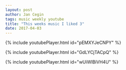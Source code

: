 ```yaml
---
layout: post
author: Jan Cegin
tags: music weekly youtube
title: "This weeks music I liked 3"
date: 2017-04-03
---
```


{% include youtubePlayer.html id="pEMXYJeCNPY" %}

{% include youtubePlayer.html id="GdLYCjTACpQ" %}

{% include youtubePlayer.html id="wUiWIBiVH4U" %}